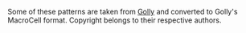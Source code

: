 Some of these patterns are taken from [Golly](http://golly.sourceforge.net/) and converted to Golly's MacroCell format.
Copyright belongs to their respective authors.